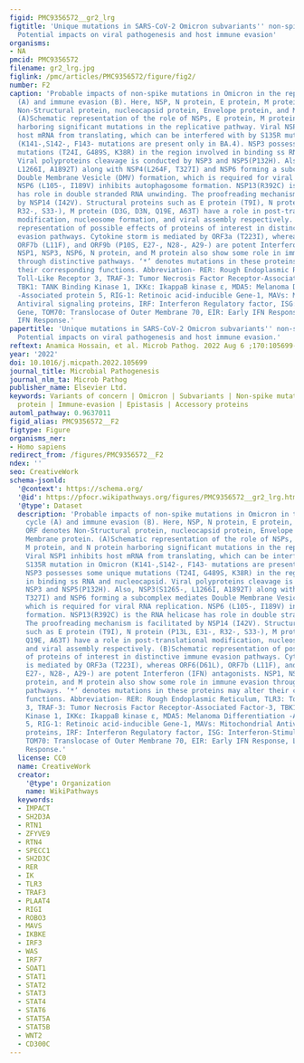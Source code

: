 ```yaml
---
figid: PMC9356572__gr2_lrg
figtitle: 'Unique mutations in SARS-CoV-2 Omicron subvariants'' non-spike proteins:
  Potential impacts on viral pathogenesis and host immune evasion'
organisms:
- NA
pmcid: PMC9356572
filename: gr2_lrg.jpg
figlink: /pmc/articles/PMC9356572/figure/fig2/
number: F2
caption: 'Probable impacts of non-spike mutations in Omicron in the replication cycle
  (A) and immune evasion (B). Here, NSP, N protein, E protein, M protein, ORF denotes
  Non-Structural protein, nucleocapsid protein, Envelope protein, and Membrane protein.
  (A)Schematic representation of the role of NSPs, E protein, M protein, and N protein
  harboring significant mutations in the replicative pathway. Viral NSP1 inhibits
  host mRNA from translating, which can be interfered with by S135R mutation in Omicron
  (K141-,S142-, F143- mutations are present only in BA.4). NSP3 possesses some unique
  mutations (T24I, G489S, K38R) in the region involved in binding ss RNA and nucleocapsid.
  Viral polyproteins cleavage is conducted by NSP3 and NSP5(P132H). Also, NSP3(S1265-,
  L1266I, A1892T) along with NSP4(L264F, T327I) and NSP6 forming a subcomplex mediates
  Double Membrane Vesicle (DMV) formation, which is required for viral RNA replication.
  NSP6 (L105-, I189V) inhibits autophagosome formation. NSP13(R392C) is the RNA helicase
  has role in double stranded RNA unwinding. The proofreading mechanism is facilitated
  by NSP14 (I42V). Structural proteins such as E protein (T9I), N protein (P13L, E31-,
  R32-, S33-), M protein (D3G, D3N, Q19E, A63T) have a role in post-translational
  modification, nucleosome formation, and viral assembly respectively. (B)Schematic
  representation of possible effects of proteins of interest in distinctive immune
  evasion pathways. Cytokine storm is mediated by ORF3a (T223I), whereas ORF6(D61L),
  ORF7b (L11F), and ORF9b (P10S, E27-, N28-, A29-) are potent Interferon (IFN) antagonists.
  NSP1, NSP3, NSP6, N protein, and M protein also show some role in immune evasion
  through distinctive pathways. ‘*’ denotes mutations in these proteins may alter
  their corresponding functions. Abbreviation- RER: Rough Endoplasmic Reticulum, TLR3:
  Toll-Like Receptor 3, TRAF-3: Tumor Necrosis Factor Receptor-Associated Factor-3,
  TBK1: TANK Binding Kinase 1, IKKε: IkappaB kinase ε, MDA5: Melanoma Differentiation
  -Associated protein 5, RIG-1: Retinoic acid-inducible Gene-1, MAVs: Mitochondrial
  Antiviral signaling proteins, IRF: Interferon Regulatory factor, ISG: Interferon-Stimulated
  Gene, TOM70: Translocase of Outer Membrane 70, EIR: Early IFN Response, LIR: Late
  IFN Response.'
papertitle: 'Unique mutations in SARS-CoV-2 Omicron subvariants'' non-spike proteins:
  Potential impacts on viral pathogenesis and host immune evasion.'
reftext: Anamica Hossain, et al. Microb Pathog. 2022 Aug 6 ;170:105699-105699.
year: '2022'
doi: 10.1016/j.micpath.2022.105699
journal_title: Microbial Pathogenesis
journal_nlm_ta: Microb Pathog
publisher_name: Elsevier Ltd.
keywords: Variants of concern | Omicron | Subvariants | Non-spike mutations | Non-structural
  protein | Immune-evasion | Epistasis | Accessory proteins
automl_pathway: 0.9637011
figid_alias: PMC9356572__F2
figtype: Figure
organisms_ner:
- Homo sapiens
redirect_from: /figures/PMC9356572__F2
ndex: ''
seo: CreativeWork
schema-jsonld:
  '@context': https://schema.org/
  '@id': https://pfocr.wikipathways.org/figures/PMC9356572__gr2_lrg.html
  '@type': Dataset
  description: 'Probable impacts of non-spike mutations in Omicron in the replication
    cycle (A) and immune evasion (B). Here, NSP, N protein, E protein, M protein,
    ORF denotes Non-Structural protein, nucleocapsid protein, Envelope protein, and
    Membrane protein. (A)Schematic representation of the role of NSPs, E protein,
    M protein, and N protein harboring significant mutations in the replicative pathway.
    Viral NSP1 inhibits host mRNA from translating, which can be interfered with by
    S135R mutation in Omicron (K141-,S142-, F143- mutations are present only in BA.4).
    NSP3 possesses some unique mutations (T24I, G489S, K38R) in the region involved
    in binding ss RNA and nucleocapsid. Viral polyproteins cleavage is conducted by
    NSP3 and NSP5(P132H). Also, NSP3(S1265-, L1266I, A1892T) along with NSP4(L264F,
    T327I) and NSP6 forming a subcomplex mediates Double Membrane Vesicle (DMV) formation,
    which is required for viral RNA replication. NSP6 (L105-, I189V) inhibits autophagosome
    formation. NSP13(R392C) is the RNA helicase has role in double stranded RNA unwinding.
    The proofreading mechanism is facilitated by NSP14 (I42V). Structural proteins
    such as E protein (T9I), N protein (P13L, E31-, R32-, S33-), M protein (D3G, D3N,
    Q19E, A63T) have a role in post-translational modification, nucleosome formation,
    and viral assembly respectively. (B)Schematic representation of possible effects
    of proteins of interest in distinctive immune evasion pathways. Cytokine storm
    is mediated by ORF3a (T223I), whereas ORF6(D61L), ORF7b (L11F), and ORF9b (P10S,
    E27-, N28-, A29-) are potent Interferon (IFN) antagonists. NSP1, NSP3, NSP6, N
    protein, and M protein also show some role in immune evasion through distinctive
    pathways. ‘*’ denotes mutations in these proteins may alter their corresponding
    functions. Abbreviation- RER: Rough Endoplasmic Reticulum, TLR3: Toll-Like Receptor
    3, TRAF-3: Tumor Necrosis Factor Receptor-Associated Factor-3, TBK1: TANK Binding
    Kinase 1, IKKε: IkappaB kinase ε, MDA5: Melanoma Differentiation -Associated protein
    5, RIG-1: Retinoic acid-inducible Gene-1, MAVs: Mitochondrial Antiviral signaling
    proteins, IRF: Interferon Regulatory factor, ISG: Interferon-Stimulated Gene,
    TOM70: Translocase of Outer Membrane 70, EIR: Early IFN Response, LIR: Late IFN
    Response.'
  license: CC0
  name: CreativeWork
  creator:
    '@type': Organization
    name: WikiPathways
  keywords:
  - IMPACT
  - SH2D3A
  - RTN1
  - ZFYVE9
  - RTN4
  - SPECC1
  - SH2D3C
  - RER
  - IK
  - TLR3
  - TRAF3
  - PLAAT4
  - RIGI
  - ROBO3
  - MAVS
  - IKBKE
  - IRF3
  - WAS
  - IRF7
  - SOAT1
  - STAT1
  - STAT2
  - STAT3
  - STAT4
  - STAT6
  - STAT5A
  - STAT5B
  - WNT2
  - CD300C
---
```

